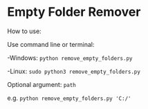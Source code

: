 # Empty Folder Remover

How to use:

Use command line or terminal:

-Windows: `python remove_empty_folders.py`

-Linux: `sudo python3 remove_empty_folders.py`

Optional argument: `path`

e.g. `python remove_empty_folders.py 'C:/'`
